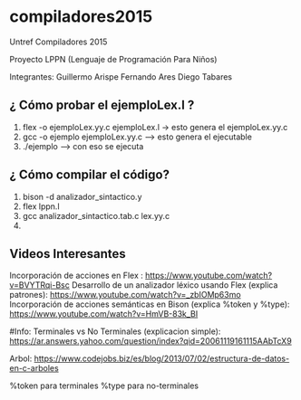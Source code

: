 # compiladores2015
Untref Compiladores 2015

Proyecto LPPN (Lenguaje de Programación Para Niños)

Integrantes:
Guillermo Arispe
Fernando Ares
Diego Tabares


## ¿ Cómo probar el ejemploLex.l ?
1) flex -o ejemploLex.yy.c ejemploLex.l  -> esto genera el ejemploLex.yy.c
2) gcc -o ejemplo ejemploLex.yy.c --> esto genera el ejecutable
3) ./ejemplo --> con eso se ejecuta


## ¿ Cómo compilar el código?
1) bison -d analizador_sintactico.y
2) flex lppn.l
3) gcc analizador_sintactico.tab.c lex.yy.c
4)



## Videos Interesantes
Incorporación de acciones en Flex : https://www.youtube.com/watch?v=BVYTRqi-Bsc
Desarrollo de un analizador léxico usando Flex (explica patrones): https://www.youtube.com/watch?v=_zbIOMp63mo
Incorporación de acciones semánticas en Bison (explica %token y %type): https://www.youtube.com/watch?v=HmVB-83k_BI

#Info:
Terminales vs No Terminales (explicacion simple):
https://ar.answers.yahoo.com/question/index?qid=20061119161115AAbTcX9

Arbol:
https://www.codejobs.biz/es/blog/2013/07/02/estructura-de-datos-en-c-arboles

%token para terminales
%type para no-terminales
